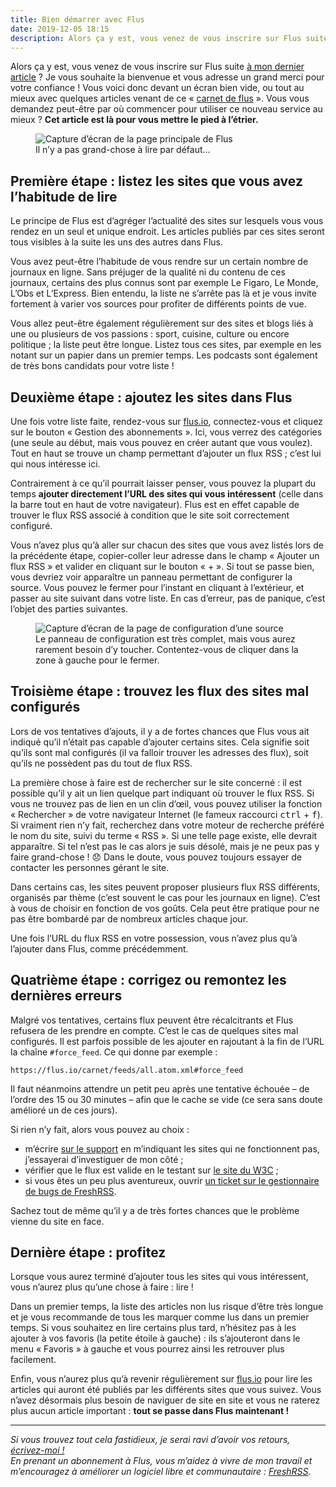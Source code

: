 ```yaml
---
title: Bien démarrer avec Flus
date: 2019-12-05 18:15
description: Alors ça y est, vous venez de vous inscrire sur Flus suite à mon dernier article ? Vous voici donc devant un écran bien vide. Vous vous demandez peut-être par où commencer pour utiliser ce nouveau service au mieux ? Cet article est là pour vous mettre le pied à l’étrier.
---
```


Alors ça y est, vous venez de vous inscrire sur Flus suite [à mon dernier
article](ouverture.html) ? Je vous souhaite la bienvenue et vous adresse un
grand merci pour votre confiance ! Vous voici donc devant un écran bien vide,
ou tout au mieux avec quelques articles venant de ce « [carnet de flus](https://flus.io/carnet) ».
Vous vous demandez peut-être par où commencer pour utiliser ce nouveau service
au mieux ? **Cet article est là pour vous mettre le pied à l’étrier.**

<figure>
    <img alt="Capture d’écran de la page principale de Flus" src="images/flus-main-page.png" />
    <figcaption>Il n’y a pas grand-chose à lire par défaut…</figcaption>
</figure>

## Première étape : listez les sites que vous avez l’habitude de lire

Le principe de Flus est d’agréger l’actualité des sites sur lesquels vous vous
rendez en un seul et unique endroit. Les articles publiés par ces sites seront
tous visibles à la suite les uns des autres dans Flus.

Vous avez peut-être l’habitude de vous rendre sur un certain nombre de journaux
en ligne. Sans préjuger de la qualité ni du contenu de ces journaux, certains
des plus connus sont par exemple Le Figaro, Le Monde, L’Obs et L’Express. Bien
entendu, la liste ne s’arrête pas là et je vous invite fortement à varier vos
sources pour profiter de différents points de vue.

Vous allez peut-être également régulièrement sur des sites et blogs liés à une
ou plusieurs de vos passions : sport, cuisine, culture ou encore politique ; la
liste peut être longue. Listez tous ces sites, par exemple en les notant sur un
papier dans un premier temps. Les podcasts sont également de très bons
candidats pour votre liste !

## Deuxième étape : ajoutez les sites dans Flus

Une fois votre liste faite, rendez-vous sur [flus.io](https://flus.io),
connectez-vous et cliquez sur le bouton « Gestion des abonnements ». Ici, vous
verrez des catégories (une seule au début, mais vous pouvez en créer autant que
vous voulez). Tout en haut se trouve un champ permettant d’ajouter un flux
<abbr>RSS</abbr> ; c’est lui qui nous intéresse ici.

Contrairement à ce qu’il pourrait laisser penser, vous pouvez la plupart du
temps **ajouter directement l’<abbr>URL</abbr> des sites qui vous intéressent**
(celle dans la barre tout en haut de votre navigateur). Flus est en effet
capable de trouver le flux <abbr>RSS</abbr> associé à condition que le site
soit correctement configuré.

Vous n’avez plus qu’à aller sur chacun des sites que vous avez listés lors de
la précédente étape, copier-coller leur adresse dans le champ « Ajouter un flux
RSS » et valider en cliquant sur le bouton « + ». Si tout se passe bien, vous
devriez voir apparaître un panneau permettant de configurer la source. Vous
pouvez le fermer pour l’instant en cliquant à l’extérieur, et passer au site
suivant dans votre liste. En cas d’erreur, pas de panique, c’est l’objet des
parties suivantes.

<figure>
    <img alt="Capture d’écran de la page de configuration d’une source" src="images/flus-subscription.png" />
    <figcaption>
        Le panneau de configuration est très complet, mais vous aurez rarement
        besoin d’y toucher. Contentez-vous de cliquer dans la zone à gauche
        pour le fermer.
    </figcaption>
</figure>

## Troisième étape : trouvez les flux des sites mal configurés

Lors de vos tentatives d’ajouts, il y a de fortes chances que Flus vous ait
indiqué qu’il n’était pas capable d’ajouter certains sites. Cela signifie soit
qu’ils sont mal configurés (il va falloir trouver les adresses des flux), soit
qu’ils ne possèdent pas du tout de flux <abbr>RSS</abbr>.

La première chose à faire est de rechercher sur le site concerné : il est
possible qu’il y ait un lien quelque part indiquant où trouver le flux
<abbr>RSS</abbr>. Si vous ne trouvez pas de lien en un clin d’œil, vous pouvez
utiliser la fonction « Rechercher » de votre navigateur Internet
(le fameux raccourci <kbd>ctrl</kbd> + <kbd>f</kbd>). Si vraiment rien n’y
fait, recherchez dans votre moteur de recherche préféré le nom du site, suivi
du terme « RSS ». Si une telle page existe, elle devrait apparaître. Si tel
n’est pas le cas alors je suis désolé, mais je ne peux pas y faire
grand-chose ! 😞 Dans le doute, vous pouvez toujours essayer de contacter les
personnes gérant le site.

Dans certains cas, les sites peuvent proposer plusieurs flux <abbr>RSS</abbr>
différents, organisés par thème (c’est souvent le cas pour les journaux en
ligne). C’est à vous de choisir en fonction de vos goûts. Cela peut être
pratique pour ne pas être bombardé par de nombreux articles chaque jour.

Une fois l’<abbr>URL</abbr> du flux <abbr>RSS</abbr> en votre possession, vous
n’avez plus qu’à l’ajouter dans Flus, comme précédemment.

## Quatrième étape : corrigez ou remontez les dernières erreurs

Malgré vos tentatives, certains flux peuvent être récalcitrants et Flus
refusera de les prendre en compte. C’est le cas de quelques sites mal
configurés. Il est parfois possible de les ajouter en rajoutant à la fin de
l’<abbr>URL</abbr> la chaîne `#force_feed`. Ce qui donne par exemple :

```
https://flus.io/carnet/feeds/all.atom.xml#force_feed
```

Il faut néanmoins attendre un petit peu après une tentative échouée – de
l’ordre des 15 ou 30 minutes – afin que le cache se vide (ce sera sans doute
amélioré un de ces jours).

Si rien n’y fait, alors vous pouvez au choix :

- m’écrire [sur le support](mailto:support@flus.io) en m’indiquant les sites qui ne
  fonctionnent pas, j’essayerai d’investiguer de mon côté ;
- vérifier que le flux est valide en le testant sur [le site du <abbr>W3C</abbr>](https://validator.w3.org/feed/) ;
- si vous êtes un peu plus aventureux, ouvrir [un ticket sur le gestionnaire de
  bugs de FreshRSS](https://github.com/FreshRSS/FreshRSS/issues).

Sachez tout de même qu’il y a de très fortes chances que le problème vienne du
site en face.

## Dernière étape : profitez

Lorsque vous aurez terminé d’ajouter tous les sites qui vous intéressent, vous
n’aurez plus qu’une chose à faire : lire !

Dans un premier temps, la liste des articles non lus risque d’être très longue
et je vous recommande de tous les marquer comme lus dans un premier temps. Si
vous souhaitez en lire certains plus tard, n’hésitez pas à les ajouter à vos
favoris (la petite étoile à gauche) : ils s’ajouteront dans le menu « Favoris »
à gauche et vous pourrez ainsi les retrouver plus facilement.

Enfin, vous n’aurez plus qu’à revenir régulièrement sur [flus.io](https://flus.io)
pour lire les articles qui auront été publiés par les différents sites que vous
suivez. Vous n’avez désormais plus besoin de naviguer de site en site et vous
ne raterez plus aucun article important : **tout se passe dans Flus
maintenant !**

---

_Si vous trouvez tout cela fastidieux, je serai ravi d’avoir vos retours,
[écrivez-moi !](mailto:marien@flus.io)<br />
En prenant un abonnement à Flus, vous m’aidez à vivre de mon travail et m’encouragez à améliorer un logiciel libre et communautaire : [FreshRSS](https://freshrss.org)._
